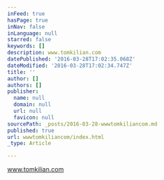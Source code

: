 ```yaml
---
inFeed: true
hasPage: true
inNav: false
inLanguage: null
starred: false
keywords: []
description: www.tomkilian.com
datePublished: '2016-03-28T17:02:35.068Z'
dateModified: '2016-03-28T17:02:34.747Z'
title: ''
author: []
authors: []
publisher:
  name: null
  domain: null
  url: null
  favicon: null
sourcePath: _posts/2016-03-28-wwwtomkiliancom.md
published: true
url: wwwtomkiliancom/index.html
_type: Article

---
```

www.tomkilian.com
